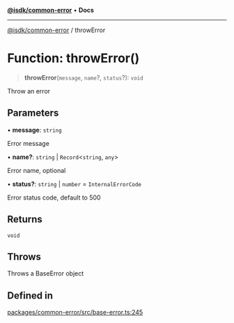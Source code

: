 [**@isdk/common-error**](../README.md) • **Docs**

***

[@isdk/common-error](../globals.md) / throwError

# Function: throwError()

> **throwError**(`message`, `name`?, `status`?): `void`

Throw an error

## Parameters

• **message**: `string`

Error message

• **name?**: `string` \| `Record`\<`string`, `any`\>

Error name, optional

• **status?**: `string` \| `number` = `InternalErrorCode`

Error status code, default to 500

## Returns

`void`

## Throws

Throws a BaseError object

## Defined in

[packages/common-error/src/base-error.ts:245](https://github.com/isdk/common-error.js/blob/93463fd20d360c4af96d07cc295f19a4c7e514bd/src/base-error.ts#L245)
